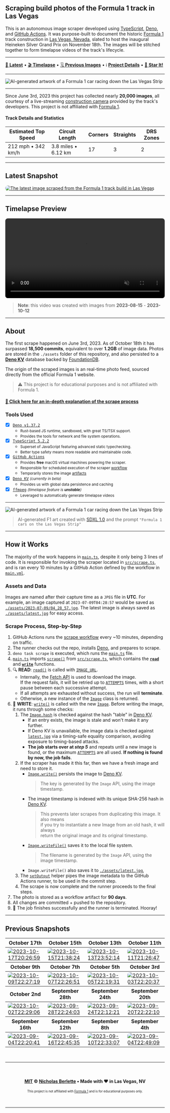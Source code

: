 ## Scraping build photos of the Formula 1 track in Las Vegas

This is an autonomous image scraper developed using [TypeScript], [Deno], and
[GitHub Actions]. It was purpose-built to document the historic
[Formula 1][formula1] track construction in
[Las Vegas, Nevada][formula1-official-site], slated to host the inaugural
Heineken Silver Grand Prix on November 18th. The images will be stitched
together to form timelapse videos of the track's lifecycle.

---

[📸 **Latest**][latest-snapshot] • [🎬 **Timelapse**][timelapse-preview] • [🗓️ **Previous Images**][previous-snapshots] • ℹ️ [**Project Details**][about] • [🌟 **Star It!**][Star on GitHub]

---

<picture>
  <source media="(prefers-color-scheme: dark)" srcset="./img/f1_artwork_5.jpg">
  <img alt="AI-generated artwork of a Formula 1 car racing down the Las Vegas Strip" src="./img/f1_artwork_3.png">
</picture>

---

Since June 3rd, 2023 this project has collected nearly **20,000 images**, all
courtesy of a live-streaming [construction camera][oxblue] provided by the
track's developers. This project is not affiliated with [Formula 1][formula1].

#### Track Details and Statistics

| Estimated Top Speed | Circuit Length      | Corners | Straights | DRS Zones |
| ------------------- | ------------------- | ------- | --------- | --------- |
| 212 mph • 342 km/h  | 3.8 miles • 6.12 km | 17      | 3         | 2         |

---

## Latest Snapshot

<a href="https://github.com/nberlette/f1/blob/main/assets/latest.jpg?raw=true" title="The latest image scraped from the Formula 1 track build in Las Vegas"><img src="https://github.com/nberlette/f1/blob/main/assets/latest.jpg?raw=true&no-cache=true&cache=no-cache" alt="The latest image scraped from the Formula 1 track build in Las Vegas" style="border-radius:8px" /></a>

---

## Timelapse Preview

<video src="https://github-production-user-asset-6210df.s3.amazonaws.com/11234104/276683933-1028d045-3561-408c-9bf0-512249804472.mp4" data-canonical-src="https://user-images.githubusercontent.com/11234104/276683933-1028d045-3561-408c-9bf0-512249804472.mp4" controls="controls" muted="muted" style="max-height:640px; min-height: 200px; display: block; width: 100%; border-radius: 8px"></video>

> **Note**: this video was created with images from **2023-08-15** - **2023-10-12**

---

## About

The first scrape happened on June 3rd, 2023. As of October 18th it has surpassed
**18,500 commits**, equivalent to over **1.2GB** of image data. Photos are stored
in the `./assets` folder of this repository, and also persisted to a **[Deno KV]** 
database backed by [FoundationDB].

The origin of the scraped images is an real-time photo feed, sourced directly
from the official Formula 1 website.

> ⚠️ This project is for educational purposes and is not affiliated with Formula 1.

#### [📖 **Click here for an in-depth explanation of the scrape process**](#scrape-process-step-by-step)

### Tools Used

- [x] [`Deno v1.37.2`][Deno v1.37.2]
  - <small>Rust-based JS runtime, sandboxed, with great TS/TSX support.</small>
  - <small>Provides the tools for network and file system operations.</small>
- [x] [`TypeScript 5.2.2`][TypeScript]
  - <small>Superset of JavaScript featuring advanced static typechecking.</small>
  - <small>Better type safety means more readable and maintainable code.</small>
- [x] [`GitHub Actions`][GitHub Actions]
  - <small>Provides **free** macOS virtual machines powering the scraper.</small>
  - <small>Responsible for scheduled execution of the scraper [workflow]</small>
  - <small>Temporarily stores the image [artifacts](#workflow-artifacts)</small>
- [x] [`Deno KV`][Deno KV Docs] <small> _(currently in beta)_</small>
  - <small>Provides us with global data persistence and caching</small>
- [x] [`ffmpeg`][ffmpeg] <small> _(timelapse feature is **unstable**)_</small>
  - <small>Leveraged to automatically generate timelapse videos</small>

---

<picture>
  <source media="(prefers-color-scheme: dark)" srcset="./img/f1_artwork_1.png">
  <img alt="AI-generated artwork of a Formula 1 car racing down the Las Vegas Strip" src="./img/f1_artwork_2.png">
</picture>

> AI-generated F1 art created with [SDXL 1.0][sdxl] and the prompt
> `"Formula 1 cars on the Las Vegas Strip"`

---

## How it Works

The majority of the work happens in [`main.ts`][main.ts], despite it only being
3 lines of code. It is responsible for invoking the scraper located in
[`src/scrape.ts`][src-scrape.ts], and is ran every 10 minutes by a GitHub Action
defined by the workflow in [`main.yml`][workflow].

### Assets and Data

Images are named after their capture time as a `JPEG` file in **UTC**. For
example, an image captured at `2023-07-09T04:28:57` would be saved as
[`./assets/2023-07-09/04_28_57.jpg`](https://github.com/nberlette/f1/blob/main/assets/2023-07-09/04_28_57.jpg?raw=true).
The latest image is always saved as [`./assets/latest.jpg`][latest-img] for easy access.

### Scrape Process, Step-by-Step

1. GitHub Actions runs the [scrape workflow][workflow] every ~10 minutes, depending on traffic.
2. The runner checks out the repo, installs [Deno][deno], and prepares to scrape.
3. `deno task scrape` is executed, which runs the [`main.ts`][main.ts] file.
4. [`main.ts`][main.ts] imports [`scrape()`][function-scrape] from [`src/scrape.ts`][src-scrape.ts],
   which contains the [**`read`**][function-read] and [**`write`**][function-write] functions.
5. 🔍 **READ**: [`read()`][function-read] is called with [`IMAGE_URL`][const-image-url].
   - Internally, the [Fetch API] is used to download the image.  
     If the request fails, it will be retried up to [`ATTEMPTS`][const-attempts]
     times, with a short pause between each successive attempt.
   - If all attempts are exhausted without success, the run will **terminate**.
   - Otherwise, a new instance of the [`Image`][src-image.ts] class is returned.
6. 💾 **WRITE**: [`write()`][function-write] is called with the new [`Image`][src-image.ts].
     Before writing the image, it runs through some checks:
   1. The [`Image.hash`][image-hash] is checked against the hash "table" in [Deno KV].  
      - If an entry exists, the image is stale and won't make it any further. 
      - If Deno KV is unavailable, the image data is checked against [`latest.jpg`][latest-img] via
       a timing-safe equality comparison, avoiding exposure to timing-based attacks.
      - **The job starts over at _step 5_** and repeats until a new image is found, or the maximum
        [`ATTEMPTS`][const-attempts] are all used. **If nothing is found by now, the job fails**.  
   2. If the scraper has made it this far, then we have a fresh image and need to store it.
      - [`Image.write()`][image-write] persists the image to [Deno KV].
         > The key is generated by the `Image` API, using the image timestamp.  
      - The image timestamp is indexed with its unique SHA-256 hash in [Deno KV].  
         > This prevents later scrapes from duplicating this image. It also means  
         > if you try to instantiate a new Image from an old hash, it will always  
         > return the original image and its original timestamp.
      - [`Image.writeFile()`][image-writefile] saves it to the local file system.
         > The filename is generated by the `Image` API, using the image timestamp.
      - `Image.writeFile()` also saves it to [`./assets/latest.jpg`][latest-img],
   3. The [`setOutput`][src-helpers-actions.ts] helper pipes the image metadata
       to the GitHub Actions runner, to be used in the commit step.
   4. The scrape is now complete and the runner proceeds to the final steps.
6. The photo is stored as a workflow artifact for **90 days**.
7. All changes are committed + pushed to the repository.
8. 🏁 The job finishes successfully and the runner is terminated. Hooray!

---

## Previous Snapshots

<table>
<thead>
  <th>October 17th</th>
  <th>October 15th</th>
  <th>October 13th</th>
  <th>October 11th</th>
</thead>
<tbody>
<tr>
<td><a href="https://github.com/nberlette/f1/blob/main/assets/2023-10-17/20_26_59.jpg?raw=true" title="2023-10-17T20:26:59" rel="noreferrer noopener" target="_blank"><img src="https://github.com/nberlette/f1/blob/main/assets/2023-10-17/20_26_59.jpg?raw=true" alt="2023-10-17T20:26:59" style="border-radius:8px" /></a></td>
<td><a href="https://github.com/nberlette/f1/blob/main/assets/2023-10-15/21_38_24.jpg?raw=true" title="2023-10-15T21:38:24" rel="noreferrer noopener" target="_blank"><img src="https://github.com/nberlette/f1/blob/main/assets/2023-10-15/21_38_24.jpg?raw=true" alt="2023-10-15T21:38:24" style="border-radius:8px" /></a></td>
<td><a href="https://github.com/nberlette/f1/blob/main/assets/2023-10-13/23_52_14.jpg?raw=true" title="2023-10-13T23:52:14" rel="noreferrer noopener" target="_blank"><img src="https://github.com/nberlette/f1/blob/main/assets/2023-10-13/23_52_14.jpg?raw=true" alt="2023-10-13T23:52:14" style="border-radius:8px" /></a></td>
<td><a href="https://github.com/nberlette/f1/blob/main/assets/2023-10-11/21_26_47.jpg?raw=true" title="2023-10-11T21:26:47" rel="noreferrer noopener" target="_blank"><img src="https://github.com/nberlette/f1/blob/main/assets/2023-10-11/21_26_47.jpg?raw=true" alt="2023-10-11T21:26:47" style="border-radius:8px" /></a></td>
</tr>
</tbody>
<thead>
  <th>October 9th</th>
  <th>October 7th</th>
  <th>October 5th</th>
  <th>October 3rd</th>
</thead>
<tbody>
<tr>
<td><a href="https://github.com/nberlette/f1/blob/main/assets/2023-10-09/22_27_19.jpg?raw=true" title="2023-10-09T22:27:19" rel="noreferrer noopener" target="_blank"><img src="https://github.com/nberlette/f1/blob/main/assets/2023-10-09/22_27_19.jpg?raw=true" alt="2023-10-09T22:27:19" style="border-radius:8px" /></a></td>
<td><a href="https://github.com/nberlette/f1/blob/main/assets/2023-10-07/22_26_51.jpg?raw=true" title="2023-10-07T22:26:51" rel="noreferrer noopener" target="_blank"><img src="https://github.com/nberlette/f1/blob/main/assets/2023-10-07/22_26_51.jpg?raw=true" alt="2023-10-07T22:26:51" style="border-radius:8px" /></a></td>
<td><a href="https://github.com/nberlette/f1/blob/main/assets/2023-10-05/22_19_31.jpg?raw=true" title="2023-10-05T22:19:31" rel="noreferrer noopener" target="_blank"><img src="https://github.com/nberlette/f1/blob/main/assets/2023-10-05/22_19_31.jpg?raw=true" alt="2023-10-05T22:19:31" style="border-radius:8px" /></a></td>
<td><a href="https://github.com/nberlette/f1/blob/main/assets/2023-10-03/22_20_37.jpg?raw=true" title="2023-10-03T22:20:37" rel="noreferrer noopener" target="_blank"><img src="https://github.com/nberlette/f1/blob/main/assets/2023-10-03/22_20_37.jpg?raw=true" alt="2023-10-03T22:20:37" style="border-radius:8px" /></a></td>
</tr>
</tbody>
<thead>
  <th>October 2nd</th>
  <th>September 28th</th>
  <th>September 24th</th>
  <th>September 20th</th>
</thead>
<tbody>
<tr>
<td><a href="https://github.com/nberlette/f1/blob/main/assets/2023-10-02/22_29_06.jpg?raw=true" title="2023-10-02T22:29:06" rel="noreferrer noopener" target="_blank"><img src="https://github.com/nberlette/f1/blob/main/assets/2023-10-02/22_29_06.jpg?raw=true" alt="2023-10-02T22:29:06" style="border-radius:8px" /></a></td>
<td><a href="https://github.com/nberlette/f1/blob/main/assets/2023-09-28/22_24_03.jpg?raw=true" title="2023-09-28T22:24:03" rel="noreferrer noopener" target="_blank"><img src="https://github.com/nberlette/f1/blob/main/assets/2023-09-28/22_24_03.jpg?raw=true" alt="2023-09-28T22:24:03" style="border-radius:8px" /></a></td>
<td><a href="https://github.com/nberlette/f1/blob/main/assets/2023-09-24/22_12_21.jpg?raw=true" title="2023-09-24T22:12:21" rel="noreferrer noopener" target="_blank"><img src="https://github.com/nberlette/f1/blob/main/assets/2023-09-24/22_12_21.jpg?raw=true" alt="2023-09-24T22:12:21" style="border-radius:8px" /></a></td>
<td><a href="https://github.com/nberlette/f1/blob/main/assets/2023-09-20/22_22_10.jpg?raw=true" title="2023-09-20T22:22:10" rel="noreferrer noopener" target="_blank"><img src="https://github.com/nberlette/f1/blob/main/assets/2023-09-20/22_22_10.jpg?raw=true" alt="2023-09-20T22:22:10" style="border-radius:8px" /></a></td>
</tr>
</tbody>
<thead>
  <th>September 16th</th>
  <th>September 12th</th>
  <th>September 8th</th>
  <th>September 4th</th>
</thead>
<tbody>
<tr>
<td><a href="https://github.com/nberlette/f1/blob/main/assets/2023-09-16/22_20_41.jpg?raw=true" title="2023-09-04T22:20:41" rel="noreferrer noopener" target="_blank"><img src="https://github.com/nberlette/f1/blob/main/assets/2023-09-16/22_20_41.jpg?raw=true" alt="2023-09-04T22:20:41" style="border-radius:8px" /></a></td>
<td><a href="https://github.com/nberlette/f1/blob/main/assets/2023-09-16/22_45_35.jpg?raw=true" title="2023-09-16T22:45:35" rel="noreferrer noopener" target="_blank"><img src="https://github.com/nberlette/f1/blob/main/assets/2023-09-16/22_45_35.jpg?raw=true" alt="2023-09-16T22:45:35" style="border-radius:8px" /></a></td>
<td><a href="https://github.com/nberlette/f1/blob/main/assets/2023-09-10/22_33_07.jpg?raw=true" title="2023-09-10T22:33:07" rel="noreferrer noopener" target="_blank"><img src="https://github.com/nberlette/f1/blob/main/assets/2023-09-10/22_33_07.jpg?raw=true" alt="2023-09-10T22:33:07" style="border-radius:8px" /></a></td>
<td><a href="https://github.com/nberlette/f1/blob/main/assets/2023-09-04/22_49_09.jpg?raw=true" title="2023-09-04T22:49:09" rel="noreferrer noopener" target="_blank"><img src="https://github.com/nberlette/f1/blob/main/assets/2023-09-04/22_49_09.jpg?raw=true" alt="2023-09-04T22:49:09" style="border-radius:8px" /></a></td>
</tr>
</tbody>
</table>

<br><hr><br>

<center>
  
#### [MIT] © **[Nicholas Berlette]** • Made with ♥️ in Las Vegas, NV

<small><small>This project is not affiliated with [Formula 1] and is for educational purposes only.</small></small>

</center>

<br><hr><br>


<!-- Project Links -->

[latest-snapshot]: #latest-snapshot "View the latest snapshot from the construction site"
[timelapse-preview]: #timelapse-preview "View a short sample timelapse video, created from the last 8 weeks of photos."
[previous-snapshots]: #previous-snapshots "View some of the previously captured snapshots"
[about]: #about "Interested in how it works? Click here for more info!"
[MIT]: https://nick.mit-license.org "MIT License"
[Nicholas Berlette]: https://github.com/nberlette "Nicholas Berlette's GitHub profile"
[nberlette]: https://github.com/nberlette "Nicholas Berlette's GitHub profile"
[n.berlette.com/f1]: https://n.berlette.com/f1 "View the GitHub Pages site at n.berlette.com/f1"
[Star on GitHub]: https://github.com/nberlette/f1/stargazers "Star this project on GitHub!"
[readme]: https://github.com/nberlette/f1#readme "View the README on GitHub"
[workflow]: https://github.com/nberlette/f1/blob/main/.github/workflows/main.yml "GitHub Actions workflow file"
[assets]: https://github.com/nberlette/f1/tree/main/assets "View the 'assets' folder on GitHub"
[main.ts]: https://github.com/nberlette/f1/blob/main/main.ts "View the source code for the 'main.ts' file on GitHub"
[src-scrape.ts]: https://github.com/nberlette/f1/blob/main/src/scrape.ts "View the source code for the 'src/scrape.ts' file on GitHub"
[src-helpers.ts]: https://github.com/nberlette/f1/blob/main/src/helpers.ts "View the source code for the 'src/helpers.ts' file on GitHub"
[src-constants.ts]: https://github.com/nberlette/f1/blob/main/src/constants.ts "View the source code for the 'src/constants.ts' file on GitHub"
[src-image.ts]: https://github.com/nberlette/f1/blob/main/src/image.ts "View the source code for the 'src/image.ts' file on GitHub"
[image-hash]: https://github.com/nberlette/f1/blob/main/src/image.ts "View the source code for the 'src/image.ts' file on GitHub"
[src-helpers-actions.ts]: https://github.com/nberlette/f1/blob/main/src/helpers/actions.ts "View the source code for the 'src/helpers/actions.ts' file on GitHub"
[const-attempts]: https://github.com/nberlette/f1/blob/main/src/constants.ts#L37 "View the source for the 'ATTEMPTS' constant on GitHub"
[const-delay]: https://github.com/nberlette/f1/blob/main/src/constants.ts#L30 "View the source for the 'DELAY' constant on GitHub"
[const-image-url]: https://github.com/nberlette/f1/blob/main/src/constants.ts#L47 "View the source for the 'IMAGE_URL' constant on GitHub"
[image-write]: https://github.com/nberlette/f1/blob/main/src/image.ts#L205 "View the source for the 'Image.write()' method on GitHub"
[image-writefile]: https://github.com/nberlette/f1/blob/main/src/image.ts#L250 "View the source for the 'Image.writeFile()' method on GitHub"
[function-scrape]: https://github.com/nberlette/f1/blob/main/src/scrape.ts#L30 "View the source for the 'scrape()' function on GitHub"
[function-read]: https://github.com/nberlette/f1/blob/main/src/scrape.ts#L51 "View the source for the 'read()' function on GitHub"
[function-write]: https://github.com/nberlette/f1/blob/main/src/scrape.ts#L96 "View the source for the 'write()' function on GitHub"
[latest-img]: https://github.com/nberlette/f1/blob/main/assets/latest.jpg?raw=true&no-cache&cache=no-cache "The latest snapshot of the Formula 1 track construction site in Las Vegas, Nevada."
[artwork-1]: ./img/f1_artwork_1.png "AI-Generated artwork of a Formula 1 car racing down the Las Vegas Strip"
[artwork-2]: ./img/f1_artwork_2.png "AI-generated artwork of a Formula 1 car racing down the Las Vegas Strip"
[artwork-3]: ./img/f1_artwork_3.png "AI-generated artwork of a Formula 1 car racing down the Las Vegas Strip"
[artwork-4]: ./img/f1_artwork_4.png "AI-generated artwork of a Formula 1 car racing down the Las Vegas Strip"
[artwork-5]: ./img/f1_artwork_5.jpg "AI-generated artwork of a Formula 1 car racing down the Las Vegas Strip"

<!-- Third Party Links -->

[Fetch API]: https://mdn.io/Fetch%20API
[GitHub Actions]: https://github.com/features/actions "GitHub Actions Official Landing Page"
[sdxl]: https://github.com/Stability-AI/stablediffusion "Stable Diffusion XL 1.0"
[ffmpeg]: https://ffmpeg.org "The FFmpeg Project Official Website"
[Track Layout]: https://www.f1lasvegasgp.com/track-layout "Formula 1's Las Vegas Grand Prix Track Layout"
[Formula 1]: https://www.formula1.com
[formula1]: https://www.formula1.com/en/latest/article.las-vegas-to-host-formula-1-grand-prix-from-2022.3Z1Z3ZQZw8Zq8QZq8QZq8Q.html "Formula 1's announcement of the Las Vegas Grand Prix"
[formula1-official-site]: https://www.formula1.com/en/racing/2023/Las_Vegas.html "Official Site for the Formula 1 Heineken Silver Las Vegas Grand Prix 2023"
[oxblue]: https://oxblue.com "OxBlue Construction Cameras"
[typescript]: https://typescriptlang.org "TypeScript's Official Website"
[deno]: https://deno.land "Deno's Official Website - A secure runtime for JavaScript and TypeScript"
[Deno KV]: https://deno.land/manual@v1.36.0/runtime/kv "Deno KV - key-value store built directly into the Deno runtime."
[FoundationDB]: https://www.foundationdb.org "FoundationDB's Official Website"
[Deno v1.37.2]: https://deno.land/manual@v1.37.2
[Deno KV Docs]: https://docs.deno.com/kv/manual
